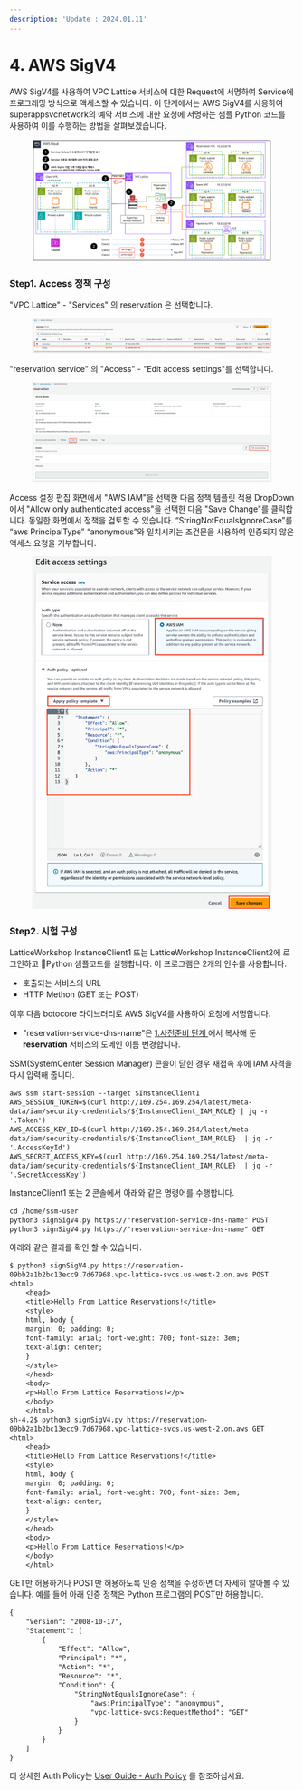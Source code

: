 ```yaml
---
description: 'Update : 2024.01.11'
---
```


# 4. AWS SigV4

AWS SigV4를 사용하여 VPC Lattice 서비스에 대한 Request에 서명하여 Service에 프로그래밍 방식으로 액세스할 수 있습니다. 이 단계에서는 AWS SigV4를 사용하여 superappsvcnetwork의 예약 서비스에 대한 요청에 서명하는 샘플 Python 코드를 사용하여 이를 수행하는 방법을 살펴보겠습니다.

<figure><img src="../.gitbook/assets/image (40).png" alt=""><figcaption></figcaption></figure>

### Step1. Access 정책 구성

"VPC Lattice" - "Services" 의 reservation 은 선택합니다.&#x20;

<figure><img src="../.gitbook/assets/image (9).png" alt=""><figcaption></figcaption></figure>

"reservation service" 의 "Access" - "Edit access settings"를 선택합니다.

<figure><img src="../.gitbook/assets/image (34).png" alt=""><figcaption></figcaption></figure>

Access 설정 편집 화면에서 "AWS IAM"을 선택한 다음 정책 템플릿 적용 DropDown에서 "Allow only authenticated access"을 선택한 다음 "Save Change"를 클릭합니다. 동일한 화면에서 정책을 검토할 수 있습니다. “StringNotEqualsIgnoreCase”를 “aws PrincipalType” “anonymous”와 일치시키는 조건문을 사용하여 인증되지 않은 액세스 요청을 거부합니다.

<figure><img src="../.gitbook/assets/image (35).png" alt=""><figcaption></figcaption></figure>

### Step2. 시험 구성



LatticeWorkshop InstanceClient1 또는 LatticeWorkshop InstanceClient2에 로그인하고 Python 샘플코드를 실행합니다. 이 프로그램은 2개의 인수를 사용합니다.

* 호출되는 서비스의 URL
* HTTP Methon (GET 또는 POST)&#x20;

이후 다음 botocore 라이브러리로 AWS SigV4를 사용하여 요청에 서명합니다.&#x20;

* "reservation-service-dns-name"은 [1.사전준비 단계 ](1..md#id-1)에서 복사해 둔 **reservation** 서비스의 도메인 이름 변경합니다.

SSM(SystemCenter Session Manager) 콘솔이 닫힌 경우 재접속 후에 IAM 자격을 다시 입력해 줍니다.

```
aws ssm start-session --target $InstanceClient1
AWS_SESSION_TOKEN=$(curl http://169.254.169.254/latest/meta-data/iam/security-credentials/${InstanceClient_IAM_ROLE} | jq -r '.Token')
AWS_ACCESS_KEY_ID=$(curl http://169.254.169.254/latest/meta-data/iam/security-credentials/${InstanceClient_IAM_ROLE}  | jq -r '.AccessKeyId')
AWS_SECRET_ACCESS_KEY=$(curl http://169.254.169.254/latest/meta-data/iam/security-credentials/${InstanceClient_IAM_ROLE}  | jq -r '.SecretAccessKey')
```

InstanceClient1 또는 2 콘솔에서 아래와 같은 명령어를 수행합니다.

```
cd /home/ssm-user
python3 signSigV4.py https://"reservation-service-dns-name" POST
python3 signSigV4.py https://"reservation-service-dns-name" GET
```

아래와 같은 결과를 확인 할 수 있습니다.

```
$ python3 signSigV4.py https://reservation-09bb2a1b2bc13ecc9.7d67968.vpc-lattice-svcs.us-west-2.on.aws POST
<html>
    <head>
    <title>Hello From Lattice Reservations!</title>
    <style>
    html, body {
    margin: 0; padding: 0;
    font-family: arial; font-weight: 700; font-size: 3em;
    text-align: center;
    }
    </style>
    </head>
    <body>
    <p>Hello From Lattice Reservations!</p>
    </body>
    </html>
sh-4.2$ python3 signSigV4.py https://reservation-09bb2a1b2bc13ecc9.7d67968.vpc-lattice-svcs.us-west-2.on.aws GET
<html>
    <head>
    <title>Hello From Lattice Reservations!</title>
    <style>
    html, body {
    margin: 0; padding: 0;
    font-family: arial; font-weight: 700; font-size: 3em;
    text-align: center;
    }
    </style>
    </head>
    <body>
    <p>Hello From Lattice Reservations!</p>
    </body>
    </html>
```

GET만 허용하거나 POST만 허용하도록 인증 정책을 수정하면 더 자세히 알아볼 수 있습니다. 예를 들어 아래 인증 정책은 Python 프로그램의 POST만 허용합니다.

```
{
    "Version": "2008-10-17",
    "Statement": [
        {
            "Effect": "Allow",
            "Principal": "*",
            "Action": "*",
            "Resource": "*",
            "Condition": {
                "StringNotEqualsIgnoreCase": {
                    "aws:PrincipalType": "anonymous",
                    "vpc-lattice-svcs:RequestMethod": "GET"
                }
            }
        }
    ]
}

```

더 상세한 Auth Policy는 [User Guide - Auth Policy](https://docs.aws.amazon.com/vpc-lattice/latest/ug/auth-policies.html) 를 참조하십시요.
